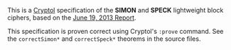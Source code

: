 This is a [Cryptol](http://corp.galois.com/cryptol/) specification of the
**SIMON** and **SPECK** lightweight block ciphers, based on the
[June 19, 2013 Report](http://eprint.iacr.org/2013/404).

This specification is proven correct using Cryptol's `:prove` command.
See the `correctSimon*` and `correctSpeck*` theorems in the source files.
